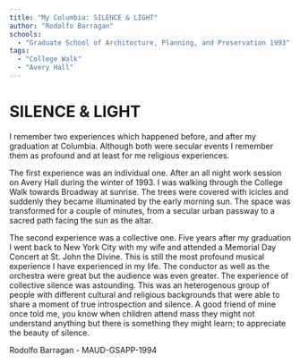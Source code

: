```yaml
---
title: "My Columbia: SILENCE & LIGHT"
author: "Rodolfo Barragan"
schools:
  - "Graduate School of Architecture, Planning, and Preservation 1993"
tags:
  - "College Walk"
  - "Avery Hall"
---
```


# SILENCE & LIGHT

I remember two experiences which happened before, and after my graduation at Columbia. Although both were secular events I remember them as profound and at least for me religious experiences.

The first experience was an individual one. After an all night work session on Avery Hall during the winter of 1993. I was walking through the College Walk towards Broadway at sunrise.  The trees were covered with icicles and suddenly they became illuminated by the early morning sun.  The space was transformed for a couple of minutes, from a secular urban passway to a sacred path facing the sun as the altar.

The second experience was  a collective one.  Five years after my graduation I went back to New York City with my wife and attended a Memorial Day Concert at St. John the Divine. This is still the most profound musical experience I have experienced in my life.  The conductor as well as the orchestra were great but the audience was even greater. The experience of collective silence was astounding.  This was an heterogenous group of people with different cultural and religious backgrounds that were able to share a moment of true introspection and silence. A good friend of mine once told me, you know when children attend mass they might not understand anything but there is something they might learn; to appreciate the beauty of silence.

Rodolfo Barragan - MAUD-GSAPP-1994
